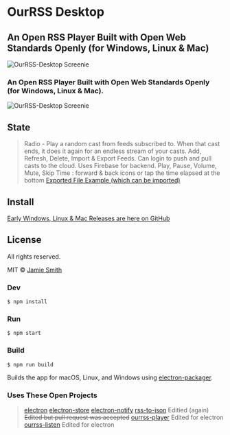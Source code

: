 # OurRSS Desktop

## An Open RSS Player Built with Open Web Standards Openly (for Windows, Linux & Mac)

![OurRSS-Desktop Screenie](https://i.imgur.com/2hFCuT3.png "OurRSS-Desktop Screenie")

### An Open RSS Player Built with Open Web Standards Openly (for Windows, Linux & Mac).

![OurRSS-Desktop Screenie](https://i.imgur.com/2hFCuT3.png "OurRSS-Desktop Screenie")

## State

> Radio - Play a random cast from feeds subscribed to. When that cast ends, it does it again for an endless stream of your casts.
> Add, Refresh, Delete, Import & Export Feeds.
> Can login to push and pull casts to the cloud. Uses Firebase for backend.
> Play, Pause, Volume, Mute, Skip Time : forward & back icons or tap the time elapsed at the bottom
> [Exported File Example (which can be imported)](https://gist.github.com/dubyajaysmith/a36a4a14a67221e72c1e7a05ae98910a)

## Install

[Early Windows, Linux & Mac Releases are here on GitHub](https://github.com/dubyajaysmith/ourrss-desktop/releases)

## License

All rights reserved.

MIT © [Jamie Smith](http://jamiesmiths.com)

### Dev

```$ npm install```

### Run

```$ npm start```

### Build

```$ npm run build```

Builds the app for macOS, Linux, and Windows using [electron-packager](https://github.com/electron-userland/electron-packager).

### Uses These Open Projects

> [electron](https://github.com/electron/electron)
> [electron-store](https://github.com/sindresorhus/electron-store)
> [electron-notify](https://github.com/hankbao/electron-notify)
> [rss-to-json](https://github.com/nasa8x/rss-to-json) Editied (again) ~~Edited but pull request was accepted~~
> [ourrss-player](https://github.com/dubyajaysmith/ourrss-player) Edited for electron
> [ourrss-listen](https://github.com/dubyajaysmith/ourrss-listen) Edited for electron